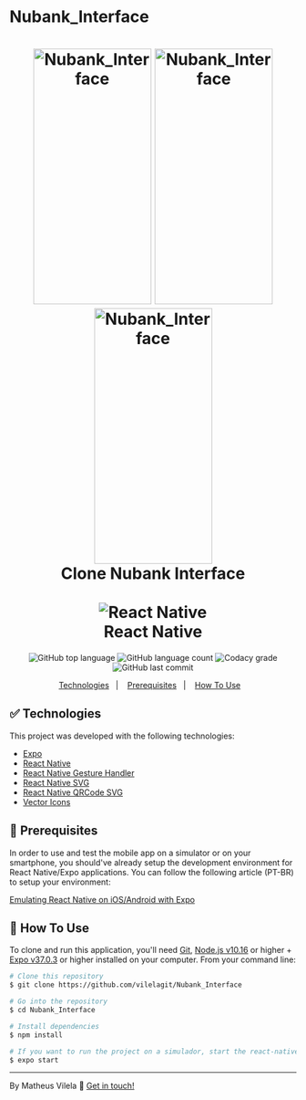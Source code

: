 # Nubank_Interface





<h1 align="center">
    <img alt="Nubank_Interface" width="207" height="448"  border="0" src="https://i.ibb.co/4dKyjVz/Simulator-Screen-Shot-i-Phone-XR-2020-06-09-at-02-39-50.png" >
    <img alt="Nubank_Interface" width="207" height="448" border="0" src="https://i.ibb.co/yPxtQbY/Simulator-Screen-Shot-i-Phone-XR-2020-06-09-at-02-39-43.png" >
    <img alt="Nubank_Interface" width="207" height="448" border="0" src="https://i.ibb.co/Dznm5Zk/Simulator-Screen-Shot-i-Phone-XR-2020-06-09-at-02-39-46.png" >
    <br>
    Clone Nubank Interface <br />
    <br align="center">
    <img alt="React Native" src="https://ik.imagekit.io/4ngmidwtjs/1_3Xu9_z4HS.png"  />
    </br>
    React Native
</h1>

<h4 align="center">
  
</h4>
<p align="center">
  <img alt="GitHub top language" src="https://img.shields.io/github/languages/top/vilelagit/Nubank_Interface?style=for-the-badge">
  <img alt="GitHub language count" src="https://img.shields.io/github/languages/count/vilelagit/Nubank_Interface?style=for-the-badge">
  <img alt="Codacy grade" src="https://img.shields.io/codacy/grade/a7e0a78f921646f38c248395026ccafd?style=for-the-badge">
  <img alt="GitHub last commit" src="https://img.shields.io/github/last-commit/vilelagit/Nubank_Interface?style=for-the-badge">
   
</p>

<p align="center">
  <a href="#rocket-technologies">Technologies</a>&nbsp;&nbsp;&nbsp;|&nbsp;&nbsp;&nbsp;
  <a href="#warning-prerequisites">Prerequisites</a>&nbsp;&nbsp;&nbsp;|&nbsp;&nbsp;&nbsp;
  <a href="#information_source-how-to-use">How To Use</a>&nbsp;&nbsp;&nbsp;
  
</p>

## :white_check_mark: Technologies

This project was developed with the following technologies:

-  [Expo](https://expo.io/)
-  [React Native](http://facebook.github.io/react-native/)
-  [React Native Gesture Handler](https://kmagiera.github.io/react-native-gesture-handler/)
-  [React Native SVG](https://github.com/react-native-community/react-native-svg)
-  [React Native QRCode SVG](https://www.npmjs.com/package/react-native-qrcode-svg)
-  [Vector Icons](https://docs.expo.io/guides/icons/)

## :construction: Prerequisites

In order to use and test the mobile app on a simulator or on your smartphone, you should've already setup the development environment for React Native/Expo applications. You can follow the following article (PT-BR) to setup your environment:

[Emulating React Native on iOS/Android with Expo](https://www.youtube.com/watch?v=eSjFDWYkdxM&vl=pt)
  
##  :checkered_flag: How To Use

To clone and run this application, you'll need [Git](https://git-scm.com), [Node.js v10.16][nodejs] or higher + [Expo v37.0.3][expo] or higher installed on your computer. From your command line:

```bash
# Clone this repository
$ git clone https://github.com/vilelagit/Nubank_Interface

# Go into the repository
$ cd Nubank_Interface

# Install dependencies
$ npm install

# If you want to run the project on a simulador, start the react-native server as it is
$ expo start

```
---

By Matheus Vilela :wave: [Get in touch!](https://www.linkedin.com/in/matheus-vilela-a348051a7/)

[nodejs]: https://nodejs.org/
[expo]: https://docs.expo.io/
[vc]: https://code.visualstudio.com/
[vceditconfig]: https://marketplace.visualstudio.com/items?itemName=EditorConfig.EditorConfig
[vceslint]: https://marketplace.visualstudio.com/items?itemName=dbaeumer.vscode-eslint
